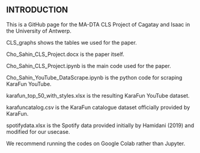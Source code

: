 INTRODUCTION
------------

This is a GitHub page for the MA-DTA CLS Project of Cagatay and Isaac in the University of Antwerp.

CLS_graphs shows the tables we used for the paper.

Cho_Sahin_CLS_Project.docx is the paper itself.

Cho_Sahin_CLS_Project.ipynb is the main code used for the paper.

Cho_Sahin_YouTube_DataScrape.ipynb is the python code for scraping KaraFun YouTube.

karafun_top_50_with_styles.xlsx is the resulting KaraFun YouTube dataset.

karafuncatalog.csv is the KaraFun catalogue dataset officially provided by KaraFun.

spotifydata.xlsx is the Spotify data provided initially by Hamidani (2019) and modified for our usecase.

We recommend running the codes on Google Colab rather than Jupyter.



